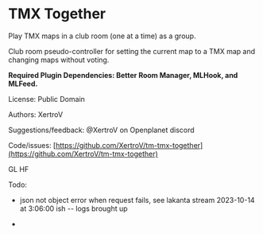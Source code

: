 # TMX Together

Play TMX maps in a club room (one at a time) as a group.

Club room pseudo-controller for setting the current map to a TMX map and changing maps without voting.

**Required Plugin Dependencies: Better Room Manager, MLHook, and MLFeed.**

License: Public Domain

Authors: XertroV

Suggestions/feedback: @XertroV on Openplanet discord

Code/issues: [https://github.com/XertroV/tm-tmx-together](https://github.com/XertroV/tm-tmx-together)

GL HF


Todo:
- json not object error when request fails, see lakanta stream 2023-10-14
 at 3:06:00 ish -- logs brought up

-
